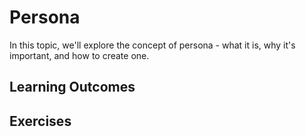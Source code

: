 # Persona

In this topic, we'll explore the concept of persona - what it is, why it's important, and how to create one.

## Learning Outcomes


## Exercises


